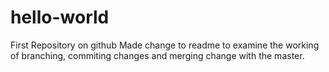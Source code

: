 # hello-world
First Repository on github
Made change to readme to examine the working of branching, commiting changes and merging change with the master.
